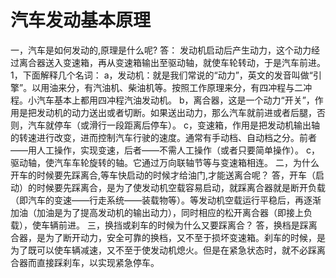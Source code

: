 # 汽车发动基本原理

一，汽车是如何发动的,原理是什么呢?
答：
发动机启动后产生动力，这个动力经过离合器送入变速箱，再从变速箱输出至驱动轴，就使车轮转动，于是汽车前进。
1，下面解释几个名词：
a，发动机：就是我们常说的“动力”，英文的发音叫做“引擎”。以用油来分，有汽油机、柴油机等。按照工作原理来分，有四冲程与二冲程。小汽车基本上都用四冲程汽油发动机。
b，离合器，这是一个动力“开关”，作用是把发动机的动力送出或者切断。如果送出动力，那么汽车就前进或者后腿，否则，汽车就停车（或滑行一段距离后停车）。
c，变速箱，作用是把发动机输出轴的转速进行改变，进而控制汽车行驶的速度。通常有手动档、自动档之分。前者——用人工操作，实现变速，后者——不需人工操作（或者只要简单操作）。
c，驱动轴，使汽车车轮旋转的轴。它通过万向联轴节等与变速箱相连。
二，为什么开车的时候要先踩离合,等车快启动的时候才给油门,才能送离合呢？
答，开车（启动）的时候要先踩离合，是为了使发动机空载容易启动，就踩离合器就是断开负载（即汽车的变速——行走系统——装载物等）。等发动机空载运行平稳后，再逐渐加油（加油是为了提高发动机的输出动力），同时相应的松开离合器（即接上负载），使车辆前进。
三，换挡或刹车的时候为什么又要踩离合？
答，换档是踩离合器，是为了断开动力，安全可靠的换档，又不至于损坏变速箱。刹车的时候，是为了既可以使车辆减速，又不至于使发动机熄火。但是在紧急状态时，就不必踩离合器而直接踩刹车，以实现紧急停车。
